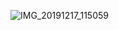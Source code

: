 ![IMG_20191217_115059](https://github.com/anshikabajpai23/anshikabajpai23.github.io/assets/40437600/16118949-7fdd-4798-bdca-7e3eb891ea79)
